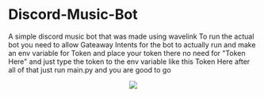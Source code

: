 # Discord-Music-Bot
A simple discord music bot that was made using wavelink
To run the actual bot you need to allow Gateaway Intents for the bot to actually run
and make an env variable for Token and place your token there no need for "Token Here" and just type the token to the env variable like this Token Here
after all of that just run main.py and you are good to go


<p align="center">
  <img src="https://i.ibb.co/wsK8cS8/Beige-Illustrated-Business-Tips-Your-Story-Logo.png" />
</p>
